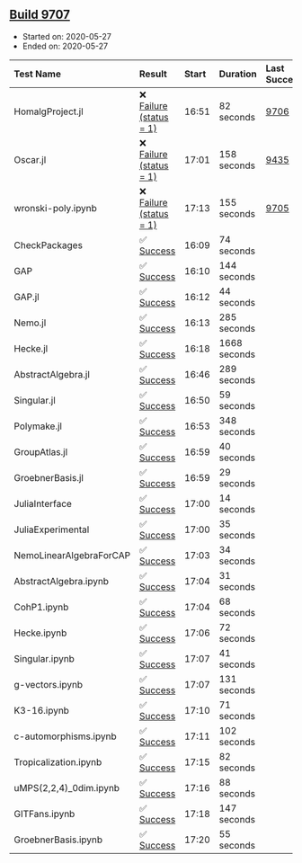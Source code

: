 ## [Build 9707](https://oscarci.mathematik.uni-kl.de/job/oscar/9707/)

* Started on: 2020-05-27
* Ended on: 2020-05-27

| Test Name    | Result | Start | Duration | Last Success | First Failure |
|:-------------|:-------|:------|:---------|:-------------|:--------------|
| HomalgProject.jl | ❌ [Failure (status = 1)](https://oscarci.mathematik.uni-kl.de/job/oscar/9707/artifact/logs/build-9707/HomalgProject.jl.log) | 16:51 | 82 seconds | [9706](https://oscarci.mathematik.uni-kl.de/job/oscar/9706/) | [9707](https://oscarci.mathematik.uni-kl.de/job/oscar/9707/) |
| Oscar.jl | ❌ [Failure (status = 1)](https://oscarci.mathematik.uni-kl.de/job/oscar/9707/artifact/logs/build-9707/Oscar.jl.log) | 17:01 | 158 seconds | [9435](https://oscarci.mathematik.uni-kl.de/job/oscar/9435/) | [9436](https://oscarci.mathematik.uni-kl.de/job/oscar/9436/) |
| wronski-poly.ipynb | ❌ [Failure (status = 1)](https://oscarci.mathematik.uni-kl.de/job/oscar/9707/artifact/logs/build-9707/wronski-poly.ipynb.log) | 17:13 | 155 seconds | [9705](https://oscarci.mathematik.uni-kl.de/job/oscar/9705/) | [9706](https://oscarci.mathematik.uni-kl.de/job/oscar/9706/) |
| CheckPackages | ✅ [Success](https://oscarci.mathematik.uni-kl.de/job/oscar/9707/artifact/logs/build-9707/CheckPackages.log) | 16:09 | 74 seconds |  |  |
| GAP | ✅ [Success](https://oscarci.mathematik.uni-kl.de/job/oscar/9707/artifact/logs/build-9707/GAP.log) | 16:10 | 144 seconds |  |  |
| GAP.jl | ✅ [Success](https://oscarci.mathematik.uni-kl.de/job/oscar/9707/artifact/logs/build-9707/GAP.jl.log) | 16:12 | 44 seconds |  |  |
| Nemo.jl | ✅ [Success](https://oscarci.mathematik.uni-kl.de/job/oscar/9707/artifact/logs/build-9707/Nemo.jl.log) | 16:13 | 285 seconds |  |  |
| Hecke.jl | ✅ [Success](https://oscarci.mathematik.uni-kl.de/job/oscar/9707/artifact/logs/build-9707/Hecke.jl.log) | 16:18 | 1668 seconds |  |  |
| AbstractAlgebra.jl | ✅ [Success](https://oscarci.mathematik.uni-kl.de/job/oscar/9707/artifact/logs/build-9707/AbstractAlgebra.jl.log) | 16:46 | 289 seconds |  |  |
| Singular.jl | ✅ [Success](https://oscarci.mathematik.uni-kl.de/job/oscar/9707/artifact/logs/build-9707/Singular.jl.log) | 16:50 | 59 seconds |  |  |
| Polymake.jl | ✅ [Success](https://oscarci.mathematik.uni-kl.de/job/oscar/9707/artifact/logs/build-9707/Polymake.jl.log) | 16:53 | 348 seconds |  |  |
| GroupAtlas.jl | ✅ [Success](https://oscarci.mathematik.uni-kl.de/job/oscar/9707/artifact/logs/build-9707/GroupAtlas.jl.log) | 16:59 | 40 seconds |  |  |
| GroebnerBasis.jl | ✅ [Success](https://oscarci.mathematik.uni-kl.de/job/oscar/9707/artifact/logs/build-9707/GroebnerBasis.jl.log) | 16:59 | 29 seconds |  |  |
| JuliaInterface | ✅ [Success](https://oscarci.mathematik.uni-kl.de/job/oscar/9707/artifact/logs/build-9707/JuliaInterface.log) | 17:00 | 14 seconds |  |  |
| JuliaExperimental | ✅ [Success](https://oscarci.mathematik.uni-kl.de/job/oscar/9707/artifact/logs/build-9707/JuliaExperimental.log) | 17:00 | 35 seconds |  |  |
| NemoLinearAlgebraForCAP | ✅ [Success](https://oscarci.mathematik.uni-kl.de/job/oscar/9707/artifact/logs/build-9707/NemoLinearAlgebraForCAP.log) | 17:03 | 34 seconds |  |  |
| AbstractAlgebra.ipynb | ✅ [Success](https://oscarci.mathematik.uni-kl.de/job/oscar/9707/artifact/logs/build-9707/AbstractAlgebra.ipynb.log) | 17:04 | 31 seconds |  |  |
| CohP1.ipynb | ✅ [Success](https://oscarci.mathematik.uni-kl.de/job/oscar/9707/artifact/logs/build-9707/CohP1.ipynb.log) | 17:04 | 68 seconds |  |  |
| Hecke.ipynb | ✅ [Success](https://oscarci.mathematik.uni-kl.de/job/oscar/9707/artifact/logs/build-9707/Hecke.ipynb.log) | 17:06 | 72 seconds |  |  |
| Singular.ipynb | ✅ [Success](https://oscarci.mathematik.uni-kl.de/job/oscar/9707/artifact/logs/build-9707/Singular.ipynb.log) | 17:07 | 41 seconds |  |  |
| g-vectors.ipynb | ✅ [Success](https://oscarci.mathematik.uni-kl.de/job/oscar/9707/artifact/logs/build-9707/g-vectors.ipynb.log) | 17:07 | 131 seconds |  |  |
| K3-16.ipynb | ✅ [Success](https://oscarci.mathematik.uni-kl.de/job/oscar/9707/artifact/logs/build-9707/K3-16.ipynb.log) | 17:10 | 71 seconds |  |  |
| c-automorphisms.ipynb | ✅ [Success](https://oscarci.mathematik.uni-kl.de/job/oscar/9707/artifact/logs/build-9707/c-automorphisms.ipynb.log) | 17:11 | 102 seconds |  |  |
| Tropicalization.ipynb | ✅ [Success](https://oscarci.mathematik.uni-kl.de/job/oscar/9707/artifact/logs/build-9707/Tropicalization.ipynb.log) | 17:15 | 82 seconds |  |  |
| uMPS(2,2,4)_0dim.ipynb | ✅ [Success](https://oscarci.mathematik.uni-kl.de/job/oscar/9707/artifact/logs/build-9707/uMPS-2-2-4-_0dim.ipynb.log) | 17:16 | 88 seconds |  |  |
| GITFans.ipynb | ✅ [Success](https://oscarci.mathematik.uni-kl.de/job/oscar/9707/artifact/logs/build-9707/GITFans.ipynb.log) | 17:18 | 147 seconds |  |  |
| GroebnerBasis.ipynb | ✅ [Success](https://oscarci.mathematik.uni-kl.de/job/oscar/9707/artifact/logs/build-9707/GroebnerBasis.ipynb.log) | 17:20 | 55 seconds |  |  |
